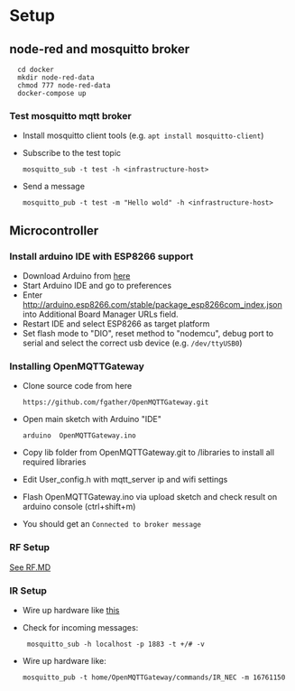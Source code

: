 # Setup #

## node-red and mosquitto broker ##

      cd docker
      mkdir node-red-data
      chmod 777 node-red-data
      docker-compose up

### Test mosquitto mqtt broker ###

* Install mosquitto client tools (e.g. ```apt install mosquitto-client```)
* Subscribe to the test topic

      mosquitto_sub -t test -h <infrastructure-host>

* Send a message

      mosquitto_pub -t test -m "Hello wold" -h <infrastructure-host>

## Microcontroller ##

### Install arduino IDE with ESP8266 support ###

* Download Arduino from [here](https://www.arduino.cc/en/Main/Software?)
* Start Arduino IDE and go to preferences
* Enter http://arduino.esp8266.com/stable/package_esp8266com_index.json into Additional Board Manager URLs field. 
* Restart IDE and select ESP8266 as target platform
* Set flash mode to "DIO", reset method to "nodemcu", debug port to serial and select the correct usb device (e.g. ```/dev/ttyUSB0```)

### Installing OpenMQTTGateway ###

* Clone source code from here

      https://github.com/fgather/OpenMQTTGateway.git
      
* Open main sketch with Arduino "IDE"

      arduino  OpenMQTTGateway.ino
      
* Copy lib folder from OpenMQTTGateway.git to <sketchbook location>/libraries to install all required libraries
* Edit User_config.h with mqtt_server ip and wifi settings
* Flash OpenMQTTGateway.ino via upload sketch and check result on arduino console (ctrl+shift+m)
* You should get an ```Connected to broker message```

### RF Setup ###

[See RF.MD](RF.MD)

### IR Setup ###

* Wire up hardware like [this](https://github.com/1technophile/OpenMQTTGateway/wiki/ESP8266-IR-Send-and-Receive)
* Check for incoming messages:
     
       mosquitto_sub -h localhost -p 1883 -t +/# -v
      
 * Wire up hardware like:
 
       mosquitto_pub -t home/OpenMQTTGateway/commands/IR_NEC -m 16761150

 

